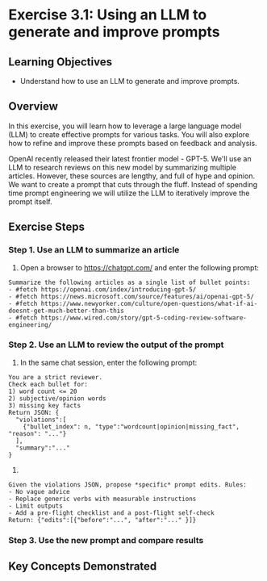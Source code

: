 # Exercise 3.1: Using an LLM to generate and improve prompts

## Learning Objectives

- Understand how to use an LLM to generate and improve prompts.

## Overview

In this exercise, you will learn how to leverage a large language model (LLM) to create effective prompts for various tasks. You will also explore how to refine and improve these prompts based on feedback and analysis.

OpenAI recently released their latest frontier model - GPT-5. We'll use an LLM to research reviews on this new model by summarizing multiple articles. However, these sources are lengthy, and full of hype and opinion. We want to create a prompt that cuts through the fluff. Instead of spending time prompt engineering we will utilize the LLM to iteratively improve the prompt itself.

## Exercise Steps

### Step 1. Use an LLM to summarize an article

1. Open a browser to https://chatgpt.com/ and enter the following prompt:

```
Summarize the following articles as a single list of bullet points:
- #fetch https://openai.com/index/introducing-gpt-5/
- #fetch https://news.microsoft.com/source/features/ai/openai-gpt-5/
- #fetch https://www.newyorker.com/culture/open-questions/what-if-ai-doesnt-get-much-better-than-this
- #fetch https://www.wired.com/story/gpt-5-coding-review-software-engineering/
```

### Step 2. Use an LLM to review the output of the prompt

1. In the same chat session, enter the following prompt:
```
You are a strict reviewer.
Check each bullet for:
1) word count <= 20
2) subjective/opinion words
3) missing key facts
Return JSON: {
  "violations":[
    {"bullet_index": n, "type":"wordcount|opinion|missing_fact", "reason": "..."}
  ],
  "summary":"..."
}
```

1.
```
Given the violations JSON, propose *specific* prompt edits. Rules:
- No vague advice
- Replace generic verbs with measurable instructions
- Limit outputs
- Add a pre-flight checklist and a post-flight self-check
Return: {"edits":[{"before":"...", "after":"..." }]}
```

### Step 3. Use the new prompt and compare results

## Key Concepts Demonstrated